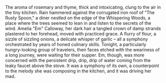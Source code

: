 The aroma of rosemary and thyme, thick and intoxicating, clung to the air in the tiny kitchen.  Rain hammered against the corrugated iron roof of "The Rusty Spoon," a diner nestled on the edge of the Whispering Woods, a place where the trees seemed to lean in and listen to the secrets of the wind.  Amelia "Em"  Calloway, her dark hair a tangled crown of damp strands plastered to her forehead,  moved with practiced grace.  A flurry of flour, a sizzle of sizzling onions, a delicate whisper of garlic – all a symphony orchestrated by years of honed culinary skills.  Tonight, a particularly hungry-looking group of travelers, their faces etched with the weariness of a long journey, were waiting for their supper.  Em, though, was more concerned with the persistent drip, drip, drip of water coming from the leaky faucet above the stove.  It was a symphony of its own, a counterpoint to the melody she was composing in the kitchen, and it was driving her mad.
